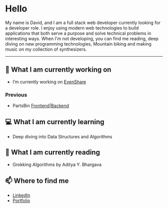 <!--
**pshushereba/pshushereba** is a ✨ _special_ ✨ repository because its `README.md` (this file) appears on your GitHub profile.

Here are some ideas to get you started:

- 🔭 I’m currently working on ...
- 🌱 I’m currently learning ...
- 👯 I’m looking to collaborate on ...
- 🤔 I’m looking for help with ...
- 💬 Ask me about ...
- 📫 How to reach me: ...
- ⚡ Fun fact: ...
-->

# Hello

My name is David, and I am a full stack web developer currently looking for a developer role. I enjoy using modern web technologies to build applications that both serve a purpose and solve technical problems in interesting ways. When I'm not developing, you can find me reading, deep diving on new programming technologies, Mountain biking and making music on my collection of synthesizers.

---

## 🔭 What I am currently working on

- I’m currently working on [EvenShare](https://github.com/David-McCaig/even-share)  

### Previous

- PartsBin [Frontend](https://github.com/David-McCaig/parts-bin-client)|[Backend](https://github.com/David-McCaig/parts-bin-server)

## 💻 What I am currently learning

- Deep diving into Data Structures and Algorithms

## 📖 What I am currently reading

- Grokking Algorithms by Aditya Y. Bhargava

## 📫 Where to find me

- [LinkedIn](https://www.linkedin.com/in/david-mccaig/)
- [Portfolio](https://davidmccaig.dev/)




